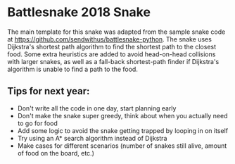 # Battlesnake 2018 Snake
The main template for this snake was adapted from the sample snake code at https://github.com/sendwithus/battlesnake-python.
The snake uses Dijkstra's shortest path algorithm to find the shortest path to the closest food.
Some extra heuristics are added to avoid head-on-head collisions with larger snakes, as well as a fall-back
shortest-path finder if Dijkstra's algorithm is unable to find a path to the food. 

## Tips for next year:
* Don't write all the code in one day, start planning early
* Don't make the snake super greedy, think about when you actually need to go for food
* Add some logic to avoid the snake getting trapped by looping in on itself
* Try using an A* search algorithm instead of Dijkstra
* Make cases for different scenarios (number of snakes still alive, amount of food on the board, etc.)


